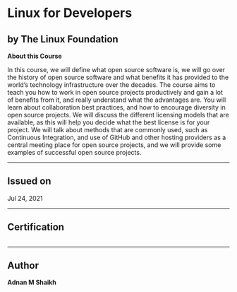 # Linux for Developers
## by The Linux Foundation

**About this Course**

In this course, we will define what open source software is, we will go over the history of open source software and what benefits it has provided to the world’s technology infrastructure over the decades. 
The course aims to teach you how to work in open source projects productively and gain a lot of benefits from it, and really understand what the advantages are. 
You will learn about collaboration best practices, and how to encourage diversity in open source projects. 
We will discuss the different licensing models that are available, as this will help you decide what the best license is for your project. 
We will talk about methods that are commonly used, such as Continuous Integration, and use of GitHub and other hosting providers as a central meeting place for open source projects, and we will provide some examples of successful open source projects.

---

## Issued on

Jul 24, 2021

---

## Certification

![]()

---

## Author

**Adnan M Shaikh** 
